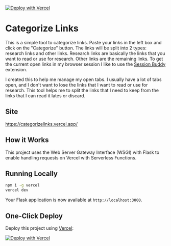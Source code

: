 [![Deploy with Vercel](https://vercel.com/button)](https://vercel.com/new/clone?repository-url=https%3A%2F%2Fgithub.com%2Fgeorge-gca%2Fcategorize_links&demo-title=Categorize%20Links&demo-description=Web%20app%20to%20help%20split%20links.&demo-url=https%3A%2F%2Fcategorizelinks.vercel.app%2F&demo-image=https://assets.vercel.com/image/upload/v1669994156/random/flask.png)

# Categorize Links

This is a simple tool to categorize links. Paste your links in the left box and click on the "Categorize" button. The links will be split into 2 types: research links and other links. Research links are basically the links that you want to read or use for research. Other links are the remaining links. To get the current open links in my browser session I like to use the [Session Buddy](https://sessionbuddy.com/) extension.

I created this to help me manage my open tabs. I usually have a lot of tabs open, and I don't want to lose the links that I want to read or use for research. This tool helps me to split the links that I need to keep from the links that I can read it lates or discard.

## Site

https://categorizelinks.vercel.app/

## How it Works

This project uses the Web Server Gateway Interface (WSGI) with Flask to enable handling requests on Vercel with Serverless Functions.

## Running Locally

```bash
npm i -g vercel
vercel dev
```

Your Flask application is now available at `http://localhost:3000`.

## One-Click Deploy

Deploy this project using [Vercel](https://vercel.com?utm_source=github&utm_medium=readme&utm_campaign=vercel-examples):

[![Deploy with Vercel](https://vercel.com/button)](https://vercel.com/new/clone?repository-url=https%3A%2F%2Fgithub.com%2Fgeorge-gca%2Fcategorize_links&demo-title=Categorize%20Links&demo-description=Web%20app%20to%20help%20split%20links.&demo-url=https%3A%2F%2Fcategorizelinks.vercel.app%2F&demo-image=https://assets.vercel.com/image/upload/v1669994156/random/flask.png)